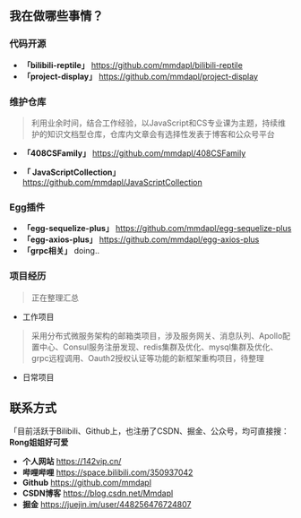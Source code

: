<!--
 * @Description: 
 * @Version: Beta1.0
 * @Author: 【B站&公众号】Rong姐姐好可爱
 * @Date: 2020-08-02 00:05:49
 * @LastEditors: 【B站&公众号】Rong姐姐好可爱
 * @LastEditTime: 2021-04-08 22:51:50
-->
## 我在做哪些事情？

### 代码开源

- **「bilibili-reptile」** https://github.com/mmdapl/bilibili-reptile
- **「project-display」** https://github.com/mmdapl/project-display

### 维护仓库

> 利用业余时间，结合工作经验，以JavaScript和CS专业课为主题，持续维护的知识文档型仓库，仓库内文章会有选择性发表于博客和公众号平台

- **「408CSFamily」**  https://github.com/mmdapl/408CSFamily
  
- **「 JavaScriptCollection」**  https://github.com/mmdapl/JavaScriptCollection



### Egg插件

- **「egg-sequelize-plus」**  https://github.com/mmdapl/egg-sequelize-plus
- **「egg-axios-plus」**  https://github.com/mmdapl/egg-axios-plus
- **「grpc相关」**  doing..

### 项目经历

> 正在整理汇总

- 工作项目

> 采用分布式微服务架构的邮箱类项目，涉及服务网关、消息队列、Apollo配置中心、Consul服务注册发现、redis集群及优化、mysql集群及优化、grpc远程调用、Oauth2授权认证等功能的新框架重构项目，待整理

- 日常项目



## 联系方式

「目前活跃于Bilibili、Github上，也注册了CSDN、掘金、公众号，均可直接搜：**Rong姐姐好可爱**


- **个人网站** https://142vip.cn/
- **哔哩哔哩** https://space.bilibili.com/350937042
- **Github** https://github.com/mmdapl
- **CSDN博客** https://blog.csdn.net/Mmdapl
- **掘金** https://juejin.im/user/448256476724807

